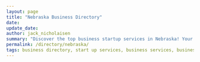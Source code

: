 ```yaml
---
layout: page
title: "Nebraska Business Directory"
date: 
update_date: 
author: jack_nicholaisen
summary: "Discover the top business startup services in Nebraska! Your ultimate guide to launching a successful venture."  
permalink: /directory/nebraska/
tags: business directory, start up services, business services, business lawyers, registered agents,
---
```


